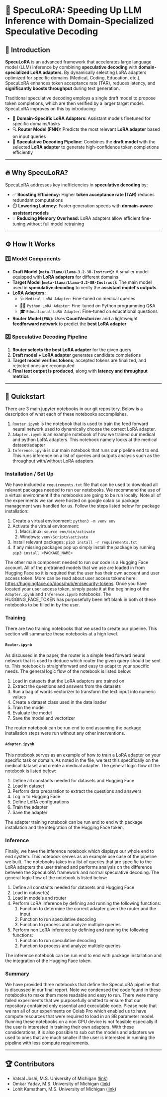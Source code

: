 # 🚀 SpecuLoRA: Speeding Up LLM Inference with Domain-Specialized Speculative Decoding

## 🌟 Introduction  
**SpecuLoRA** is an advanced framework that accelerates large language model (LLM) inference by combining **speculative decoding** with **domain-specialized LoRA adapters**. By dynamically selecting LoRA adapters optimized for specific domains (Medical, Coding, Education, etc.), SpecuLoRA enhances token acceptance rate (TAR), reduces latency, and **significantly boosts throughput** during text generation.  

Traditional speculative decoding employs a single draft model to propose token completions, which are then verified by a larger target model. SpecuLoRA improves on this by introducing:  
- 🧠 **Domain-Specific LoRA Adapters:** Assistant models finetuned for specific domains/tasks
- 🔍 **Router Model (FNN):** Predicts the most relevant **LoRA adapter** based on input queries  
- 🚀 **Speculative Decoding Pipeline:** Combines the **draft model** with the selected **LoRA adapter** to generate high-confidence token completions efficiently  

---

## 🔥 **Why SpecuLoRA?**  
SpecuLoRA addresses key inefficiencies in **speculative decoding** by:  
- ✅ **Boosting Efficiency:** Higher **token acceptance rate (TAR)** reduces redundant computations  
- ⏱️ **Lowering Latency:** Faster generation speeds with **domain-aware assistant models**  
- 💡 **Reducing Memory Overhead:** LoRA adapters allow efficient fine-tuning without full model retraining  

---

## ⚙️ **How It Works**  
### **1️⃣ Model Components**  
- **Draft Model (`meta-llama/Llama-3.2-3B-Instruct`):** A smaller model equipped with **LoRA adapters** for different domains  
- **Target Model (`meta-llama/Llama-3.2-8B-Instruct`):** The main model used in **speculative decoding** to verify the **assistant model's outputs**  
- **LoRA Adapters:**  
  - 🩺 `Medical LoRA Adapter`: Fine-tuned on medical queries  
  - 🧑‍💻 `Python LoRA Adapter`: Fine-tuned on Python programming Q&A  
  - 🎓 `Educational LoRA Adapter`: Fine-tuned on educational questions  
- **Router Model (`FNN`):** Uses **CountVectorizer** and a lightweight **feedforward network** to predict the **best LoRA adapter**  

### **2️⃣ Speculative Decoding Pipeline**  
1. **Router selects the best LoRA adapter** for the given query  
2. **Draft model + LoRA adapter** generates candidate completions  
3. **Target model verifies tokens**; accepted tokens are finalized, and rejected ones are recomputed  
4. **Final text output is produced**, along with **latency and throughput metrics**  

---

## 🚀 **Quickstart** 

There are 3 main jupyter notebooks in our git repository. Below is a description of what each of these notebooks accomplishes.

1) `Router.ipynb` is the notebook that is used to train the feed forward neural network used to dynamically choose the correct LoRA adapter.
2) `Adapter.ipynb` is an example notebook of how we trained our medical and python LoRA adapters. This notebook namely looks at the medical dataset/adapter
3) `Inference.ipynb` is our main notebook that runs our pipeline end to end. This runs inference on a list of queries and outputs analysis such as the throughput with/without LoRA adapters

### Installation / Set Up 

We have included a `requirements.txt` file that can be used to download all relevant packages needed to run our notebooks. We recommend the use of a virtual environment if the notebooks are going to be run locally. Note all of the experiments we ran were hosted on google colab so package management was handled for us. Follow the steps listed below for package installation:

1) Create a virtual environment: `python3 -m venv env`
2) Activate the virtual environment:
   1)  Mac/Linux: `source env/bin/activate`
   2)  Windows: `venv\Scripts\activate`
4) Install relevant packages: `pip3 install -r requirements.txt`
5) If any missing packages pop up simply install the package by running `pip3 install <PACKAGE_NAME>`

The other main component needed to run our code is a Hugging Face account. All of the pretrained models that we use are loaded in from Hugging Face so it is required that the user has their own account and user access token. More can be read about user access tokens here: https://huggingface.co/docs/hub/en/security-tokens. Once you have located your user access token, simply paste it at the beginning of the `Adapter.ipynb` and `Inference.ipynb` notebooks. The HUGGING_FACE_TOKEN has purposefully been left blank in both of these notebooks to be filled in by the user. 

### Training

There are two training notebooks that we used to create our pipeline. This section will summarize these notebooks at a high level. 

#### `Router.ipynb`

As discussed in the paper, the router is a simple feed forward neural network that is used to deduce which router the given query should be sent to. This notebook is straightforward and easy to adapt to your specific needs. The general logic flow of the notebook is listed below:

1) Load in datasets that the LoRA adapters are trained on
2) Extract the questions and answers from the datasets
3) Run a bag of words vectorizer to transform the text input into numeric values
4) Create a dataset class used in the data loader
5) Train the model
6) Evaluate the model
7) Save the model and vectorizer

The router notebook can be run end to end assuming the package installation steps were run without any other interventions.

#### `Adapter.ipynb`

This notebook serves as an example of how to train a LoRA adapter on your specific task or domain. As noted in the file, we test this specifically on the medical dataset and create a medical adapter. The general logic flow of the notebook is listed below:

1) Define all constants needed for datasets and Hugging Face
2) Load in dataset
3) Perform data preparation to extract the questions and answers
4) Log in to Hugging Face
5) Define LoRA configurations
6) Train the adapter
7) Save the adapter

The adapter training notebook can be run end to end with package installation and the integration of the Hugging Face token. 

### Inference

Finally, we have the inference notebook which displays our whole end to end system. This notebook serves as an example use case of the pipeline we built. The notebooks takes in a list of queries that are specific to the LoRA adapters the user trained and performs analysis on the difference between the SpecuLoRA framework and normal speculative decoding. The general logic flow of the notebook is listed below:

1) Define all constants needed for datasets and Hugging Face
2) Load in dataset(s)
3) Load in models and router
4) Perform LoRA inference by defining and running the following functions:
   1) Function to determine the correct adapter given the router and the input
   2) Function to run speculative decoding
   3) Function to process and analyze multiple queries
5) Perform non LoRA inference by defining and running the following functions:
   1) Function to run speculative decoding
   2) Function to process and analyze multiple queries

The inference notebook can be run end to end with package installation and the integration of the Hugging Face token. 

### Summary

We have provided three notebooks that define the SpecuLoRA pipeline that is discussed in our final report. Note we condensed the code found in these notebooks to make them more readable and easy to run. There were many failed experiments that we purposefully omitted to ensure that our repository contained only essential and executable code. Please note that we ran all of our experiments on Colab Pro which enabled us to have compute resources that were required to load in an 8B parameter model. Running these notebooks on a non GPU device is not feasible especially if the user is interested in training their own adapters. With these considerations, it is also possible to sub out the models and adapters we used to ones that are much smaller if the user is interested in running the pipeline with less compute requirements. 

---

## 🏆 Contributors

- Vatsal Joshi, M.S. University of Michigan ([link](https://github.com/jvatsal21))
- Omkar Yadav, M.S. University of Michigan ([link](https://github.com/omkar-yadav-12))
- Lohit Kamatham, M.S. University of Michigan ([link](https://github.com/lohitk1))


